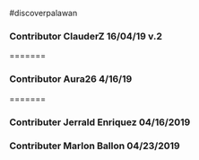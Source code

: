 #discoverpalawan

<h3>Contributor ClauderZ 16/04/19 v.2</h3>
=======
<h3> Contributor Aura26 4/16/19</h3>
=======
<h3>Contributer Jerrald Enriquez 04/16/2019</h3>

<h3>Contributer Marlon Ballon 04/23/2019</h3>

